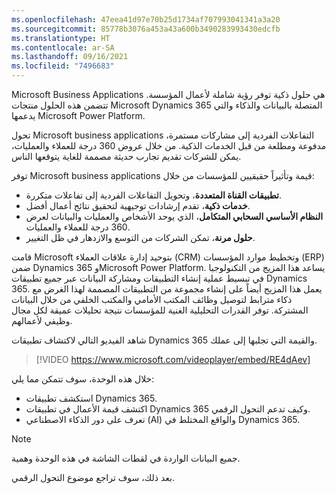 ```yaml
---
ms.openlocfilehash: 47eea41d97e70b25d1734af707993041341a3a20
ms.sourcegitcommit: 85778b3076a453a43a600b3490283993430edcfb
ms.translationtype: HT
ms.contentlocale: ar-SA
ms.lasthandoff: 09/16/2021
ms.locfileid: "7496683"
---
```

Microsoft Business Applications هي حلول ذكية توفر رؤية شاملة لأعمال المؤسسة. تتضمن هذه الحلول منتجات Microsoft Dynamics 365 المتصلة بالبيانات والذكاء والتي يدعمها Microsoft Power Platform.

تحول Microsoft business applications التفاعلات الفردية إلى مشاركات مستمرة، مدفوعة ومطلعة من قبل الخدمات الذكية. من خلال عروض 360 درجة للعملاء والعمليات، يمكن للشركات تقديم تجارب حديثة مصممة للغاية يتوقعها الناس.

توفر Microsoft business applications قيمة وتأثيراً حقيقيين للمؤسسات من خلال:  

- **تطبيقات القناة المتعددة**، وتحويل التفاعلات الفردية إلى تفاعلات متكررة.
- **خدمات ذكية**، تقدم إرشادات توجيهية لتحقيق نتائج أعمال أفضل. 
- **النظام الأساسي السحابي المتكامل**، الذي يوحد الأشخاص والعمليات والبيانات لعرض 360 درجة للعملاء والعمليات.
- **حلول مرنة**، تمكن الشركات من التوسع والازدهار في ظل التغيير.   

قامت Microsoft بتوحيد إدارة علاقات العملاء (CRM) وتخطيط موارد المؤسسات (ERP) ضمن Dynamics 365 وMicrosoft Power Platform. يساعد هذا المزيج من التكنولوجيا في تبسيط عملية إنشاء التطبيقات ومشاركة البيانات عبر جميع تطبيقات Dynamics 365. يعمل هذا المزيج أيضاً على إنشاء مجموعة من التطبيقات المصممة لهذا الغرض مع ذكاء مترابط لتوصيل وظائف المكتب الأمامي والمكتب الخلفي من خلال البيانات المشتركة. توفر القدرات التحليلية الغنية للمؤسسات نتيجة تحليلات عميقة لكل مجال وظيفي لأعمالهم.

شاهد الفيديو التالي لاكتشاف تطبيقات Dynamics 365 والقيمة التي تجلبها إلى عملك.

> [!VIDEO https://www.microsoft.com/videoplayer/embed/RE4dAev]

 
خلال هذه الوحدة، سوف تتمكن مما يلي:

- استكشف تطبيقات Dynamics 365.
- اكتشف قيمة الأعمال في تطبيقات Dynamics 365 وكيف تدعم التحول الرقمي.
- تعرف على دور الذكاء الاصطناعي (AI) والواقع المختلط في Dynamics 365.

> [!NOTE]
> جميع البيانات الواردة في لقطات الشاشة في هذه الوحدة وهمية.

بعد ذلك، سوف تراجع موضوع التحول الرقمي.
